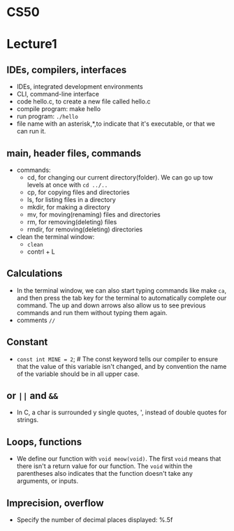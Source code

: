 # CS50
# Lecture1

## IDEs, compilers, interfaces

- IDEs, integrated development environments
- CLI, command-line interface
- code hello.c, to create a new file called hello.c
- compile program: make hello
- run program: `./hello`
- file name with an asterisk,\*,to indicate that it's executable, or that we can run it.

## main, header files, commands

- commands:
  - cd, for changing our current directory(folder). We can go up tow levels at once with `cd ../..` 
  - cp, for copying files and directories
  - ls, for listing files in a directory
  - mkdir, for making a directory
  - mv, for moving(renaming) files and directories
  - rm, for removing(deleting) files
  - rmdir, for removing(deleting) directories
- clean the terminal window:
  - `clean` 
  - contrl + L

## Calculations
- In the terminal window, we can also start typing commands like make `ca`, and then press the tab key for the terminal to automatically complete our command. The up and down arrows also allow us to see previous commands and run them without typing them again.
- comments `//`

## Constant

- `const int MINE = 2`;  \# The const keyword tells our compiler to ensure that the value of this variable isn't changed, and by convention the name of the variable should be in all upper case.


## or `||`  and `&&`
- In C, a char is surrounded y single quotes, ', instead of double quotes for strings.

## Loops, functions
- We define our function with `void meow(void)`. The first `void` means that there isn't a return value for our function. The `void` within the parentheses also indicates that the function doesn't take any arguments, or inputs.

## Imprecision, overflow
- Specify the number of decimal places displayed: %.5f

